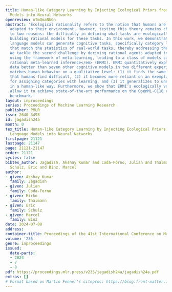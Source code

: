 ```yaml
---
title: Human-like Category Learning by Injecting Ecological Priors from Large Language
  Models into Neural Networks
openreview: oTmQmaNkGn
abstract: 'Ecological rationality refers to the notion that humans are rational agents
  adapted to their environment. However, testing this theory remains challenging due
  to two reasons: the difficulty in defining what tasks are ecologically valid and
  building rational models for these tasks. In this work, we demonstrate that large
  language models can generate cognitive tasks, specifically category learning tasks,
  that match the statistics of real-world tasks, thereby addressing the first challenge.
  We tackle the second challenge by deriving rational agents adapted to these tasks
  using the framework of meta-learning, leading to a class of models called <em>ecologically
  rational meta-learned inference</em> (ERMI). ERMI quantitatively explains human
  data better than seven other cognitive models in two different experiments. It additionally
  matches human behavior on a qualitative level: (1) it finds the same tasks difficult
  that humans find difficult, (2) it becomes more reliant on an exemplar-based strategy
  for assigning categories with learning, and (3) it generalizes to unseen stimuli
  in a human-like way. Furthermore, we show that ERMI’s ecologically valid priors
  allow it to achieve state-of-the-art performance on the OpenML-CC18 classification
  benchmark.'
layout: inproceedings
series: Proceedings of Machine Learning Research
publisher: PMLR
issn: 2640-3498
id: jagadish24a
month: 0
tex_title: Human-like Category Learning by Injecting Ecological Priors from Large
  Language Models into Neural Networks
firstpage: 21121
lastpage: 21147
page: 21121-21147
order: 21121
cycles: false
bibtex_author: Jagadish, Akshay Kumar and Coda-Forno, Julian and Thalmann, Mirko and
  Schulz, Eric and Binz, Marcel
author:
- given: Akshay Kumar
  family: Jagadish
- given: Julian
  family: Coda-Forno
- given: Mirko
  family: Thalmann
- given: Eric
  family: Schulz
- given: Marcel
  family: Binz
date: 2024-07-08
address:
container-title: Proceedings of the 41st International Conference on Machine Learning
volume: '235'
genre: inproceedings
issued:
  date-parts:
  - 2024
  - 7
  - 8
pdf: https://proceedings.mlr.press/v235/jagadish24a/jagadish24a.pdf
extras: []
# Format based on Martin Fenner's citeproc: https://blog.front-matter.io/posts/citeproc-yaml-for-bibliographies/
---
```

